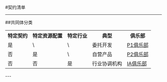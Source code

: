 #契约清单

---
##共同体分类
<table>
<tr><th>特定契约</th><th>特定资源配置</th><th>特定行业</th><th>典型</th><th>俱乐部</th></tr>
<tr><td>是</td><td>\</td><td>\</td><td>委托开发</td><td><a href="https://github.com/P1Club/P1Club">P1俱乐部</a></td></tr>
<tr><td>否</td><td>是</td><td>\</td><td>自营产品</td><td><a href="https://github.com/P2Club/P2Club">P2俱乐部</a></td></tr>
<tr><td>否</td><td>否</td><td>是</td><td>行业协调机构</td><td><a href="https://github.com/IAClub/IAClub">IA俱乐部</a></td></tr>
</table>
---
